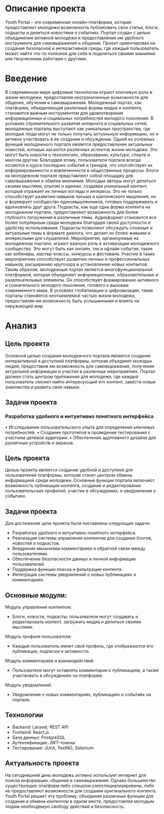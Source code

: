 # Описание проекта

Youth Portal – это современная онлайн-платформа, которая предоставляет молодежи возможность публиковать свои статьи, блоги, подкасты и делиться новостями о событиях. Портал создан с целью объединения активной молодежи и предоставления им удобного инструмента для самовыражения и общения. Проект ориентирован на создание безопасной и интерактивной среды, где каждый пользователь может найти что-то полезное для себя и поделиться своими знаниями или творческими работами с другими.

# Введение
В современном мире цифровые технологии играют ключевую роль в жизни молодежи, предоставляя неограниченные возможности для общения, обучения и самовыражения. Молодежный портал, как платформа, объединяющая различные формы медиа и контента, становится важным инструментом для удовлетворения информационных и социальных потребностей молодого поколения. В условиях стремительного развития интернета и социальных сетей, молодежные порталы выступают как уникальные пространства, где молодые люди могут не только получать актуальную информацию, но и активно участвовать в ее создании и обсуждении.
Одной из основных функций молодежного портала является предоставление актуальных новостей, которые касаются различных аспектов жизни молодежи. Это могут быть новости о технологиях, образовании, культуре, спорте и многом другом. Благодаря этому, пользователи портала всегда остаются в курсе последних событий и трендов, что способствует их информированности и вовлеченности в общественные процессы.
Блоги на молодежном портале представляют собой площадку для самовыражения и обмена мнениями. Молодые авторы могут делиться своими мыслями, опытом и идеями, создавая уникальный контент, который отражает их личные взгляды и интересы. Это не только способствует развитию навыков письма и критического мышления, но и формирует сообщество единомышленников, готовых поддерживать и вдохновлять друг друга.
Подкасты, как еще одна форма контента на молодежном портале, предоставляют возможность для более глубокого погружения в различные темы. Аудиоформат становится все более популярным среди молодежи благодаря своей доступности и удобству использования. Подкасты позволяют обсуждать сложные и актуальные темы в формате диалога, что делает их более живыми и интересными для слушателей.
Мероприятия, организуемые на молодежном портале, играют важную роль в активизации молодежного сообщества. Это могут быть как онлайн, так и офлайн события, такие как вебинары, мастер-классы, конкурсы и фестивали. Участие в таких мероприятиях способствует развитию личных и профессиональных навыков, расширению кругозора и установлению новых контактов.
Таким образом, молодежный портал является многофункциональной платформой, которая объединяет информационные, образовательные и развлекательные элементы. Он способствует формированию активного и сознательного молодого поколения, готового к вызовам современного мира. В условиях глобализации и цифровизации, такие порталы становятся неотъемлемой частью жизни молодежи, предоставляя им возможность быть услышанными и влиять на окружающий мир.

# Анализ
## Цель проекта
Основной целью создания молодежного портала является создание интерактивной и доступной платформы, которая объединит молодых людей, предоставив им возможность для самовыражения, получения актуальной информации и участия в различных мероприятиях. Портал должен стать центром притяжения для молодежи, где каждый пользователь сможет найти интересующий его контент, завести новые знакомства и развить свои навыки.

## Задачи проекта
### Разработка удобного и интуитивно понятного интерфейса
•	Исследование пользовательского опыта для определения ключевых потребностей.
•	Создание прототипов и проведение тестирования с участием целевой аудитории.
•	Обеспечение адаптивного дизайна для различных устройств и экранов.

## Цель проекта

Целью проекта является создание удобной и доступной для пользователей платформы, которая станет центром обмена информацией среди молодежи. Основные функции портала включают возможность публикации контента, создание и редактирование пользовательских профилей, участие в обсуждениях, и уведомления о событиях.

## Задачи проекта

Для достижения цели проекта были поставлены следующие задачи:

- Разработка удобного и интуитивно понятного интерфейса.
- Реализация системы управления контентом для создания блогов, новостей и подкастов.
- Внедрение механизма комментариев и обратной связи между пользователями.
- Обеспечение безопасности данных и личной информации пользователей.
- Поддержка функции поиска и фильтрации контента.
- Интеграция системы уведомлений о новых публикациях и комментариях.

## Основные модули:

Модуль управления контентом:
- Блоги, новости, подкасты: пользователи могут создавать и редактировать контент, загружать медиа и делиться своими мыслями.

Модуль профиля пользователя:
- Каждый пользователь имеет свой профиль, где отображаются его публикации, подписки и активности.

Модуль комментариев и взаимодействий:
- Пользователи могут оставлять комментарии к публикациям, а также участвовать в обсуждениях на платформе.

Модуль уведомлений:
- Уведомления о новых комментариях, публикациях и событиях на портале.

## Технологии

- Backend: Laravel, REST API
- Frontend: React.js
- База данных: PostgreSQL
- Аутентификация: JWT-токены
- Тестирование: JUnit, TestNG, Selenium

## Актуальность проекта

На сегодняшний день молодежь активно использует интернет для поиска информации, общения и самовыражения. Однако большинство существующих платформ либо слишком узкоспециализированы, либо не предоставляют возможности для создания оригинального контента. Youth Portal решает эту проблему, объединяя различные функции для создания и обмена контентом в одном месте, предоставляя молодым людям необходимую свободу действий и безопасность.
